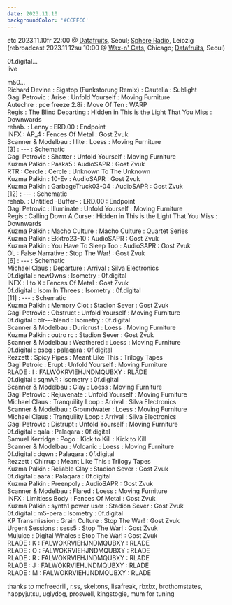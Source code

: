 ```yaml
---
date: 2023.11.10
backgroundColor: '#CCFFCC'
---
```


etc 2023.11.10fr 22:00 @ [Datafruits](http://www.datafruits.fm/), Seoul; [Sphere Radio](http://www.sphere-radio.net/), Leipzig  
(rebroadcast 2023.11.12su 10:00 @ [Wax-n' Cats](http://www.twitch.tv/waxncats), Chicago; [Datafruits](http://www.datafruits.fm/), Seoul)  

0f.digital...  
live  

m50...  
Richard Devine : Sigstop (Funkstorung Remix) : Cautella : Sublight  
Gagi Petrovic : Arise : Unfold Yourself : Moving Furniture  
Autechre : pce freeze 2.8i : Move Of Ten : WARP  
Regis : The Blind Departing : Hidden in This is the Light That You Miss : Downwards  
rehab. : Lenny : ERD.00 : Endpoint  
INFX : AP\_4 : Fences Of Metal : Gost Zvuk  
Scanner & Modelbau : Illite : Loess : Moving Furniture  
\[3\] : --- : Schematic  
Gagi Petrovic : Shatter : Unfold Yourself : Moving Furniture  
Kuzma Palkin : Paska5 : AudioSAPR : Gost Zvuk  
RTR : Cercle : Cercle : Unknown To The Unknown  
Kuzma Palkin : 10-Ev : AudioSAPR : Gost Zvuk  
Kuzma Palkin : GarbageTruck03-04 : AudioSAPR : Gost Zvuk  
\[12\] : --- : Schematic  
rehab. : Untitled -Buffer- : ERD.00 : Endpoint  
Gagi Petrovic : Illuminate : Unfold Yourself : Moving Furniture  
Regis : Calling Down A Curse : Hidden in This is the Light That You Miss : Downwards  
Kuzma Palkin : Macho Culture : Macho Culture : Quartet Series  
Kuzma Palkin : Ekktro23-10 : AudioSAPR : Gost Zvuk  
Kuzma Palkin : You Have To Sleep Too : AudioSAPR : Gost Zvuk  
OL : False Narrative : Stop The War! : Gost Zvuk  
\[6\] : --- : Schematic  
Michael Claus : Departure : Arrival : Silva Electronics  
0f.digital : newDwns : Isometry : 0f.digital  
INFX : I to X : Fences Of Metal : Gost Zvuk  
0f.digital : Isom In Threes : Isometry : 0f.digital  
\[11\] : --- : Schematic  
Kuzma Palkin : Memory Clot : Stadion Sever : Gost Zvuk  
Gagi Petrovic : Obstruct : Unfold Yourself : Moving Furniture  
0f.digital : blr---blend : Isometry : 0f.digital  
Scanner & Modelbau : Duricrust : Loess : Moving Furniture  
Kuzma Palkin : outro rc : Stadion Sever : Gost Zvuk  
Scanner & Modelbau : Weathered : Loess : Moving Furniture  
0f.digital : pseg : palaqara : 0f.digital  
Rezzett : Spicy Pipes : Meant Like This : Trilogy Tapes  
Gagi Petroic : Erupt : Unfold Yourself : Moving Furniture  
RLADE : I : FALWOKRVIEHJNDMQUBXY : RLADE  
0f.digital : sqmAR : Isometry : 0f.digital  
Scanner & Modelbau : Clay : Loess : Moving Furniture  
Gagi Petrovic : Rejuvenate : Unfold Yourself : Moving Furniture  
Michael Claus : Tranquility Loop : Arrival : Silva Electronics  
Scanner & Modelbau : Groundwater : Loess : Moving Furniture  
Michael Claus : Tranquility Loop : Arrival : Silva Electronics  
Gagi Petrovic : Distrupt : Unfold Yourself : Moving Furniture  
0f.digital : qala : Palaqara : 0f.digital  
Samuel Kerridge : Pogo : Kick to Kill : Kick to Kill  
Scanner & Modelbau : Volcanic : Loess : Moving Furniture  
0f.digital : dqwn : Palaqara : 0f.digital  
Rezzett : Chirrup : Meant Like This : Trilogy Tapes  
Kuzma Palkin : Reliable Clay : Stadion Sever : Gost Zvuk  
0f.digital : aara : Palaqara : 0f.digital  
Kuzma Palkin : Preenpoly : AudioSAPR : Gost Zvuk  
Scanner & Modelbau : Flared : Loess : Moving Furniture  
INFX : Limitless Body : Fences Of Metal : Gost Zvuk  
Kuzma Palkin : synth1 power user : Stadion Sever : Gost Zvuk  
0f.digital : m5-pera : Isometry : 0f.digital  
KP Transmission : Grain Culture : Stop The War! : Gost Zvuk  
Urgent Sessions : sess5 : Stop The War! : Gost Zvuk  
Mujuice : Digital Whales : Stop The War! : Gost Zvuk  
RLADE : K : FALWOKRVIEHJNDMQUBXY : RLADE  
RLADE : O : FALWOKRVIEHJNDMQUBXY : RLADE  
RLADE : R : FALWOKRVIEHJNDMQUBXY : RLADE  
RLADE : J : FALWOKRVIEHJNDMQUBXY : RLADE  
RLADE : M : FALWOKRVIEHJNDMQUBXY : RLADE  

thanks to mcfreedrill, r.ss, skeltons, lisafreak, rbxbx, brothomstates, happyjutsu, uglydog, proswell, kingstogie, mum for tuning